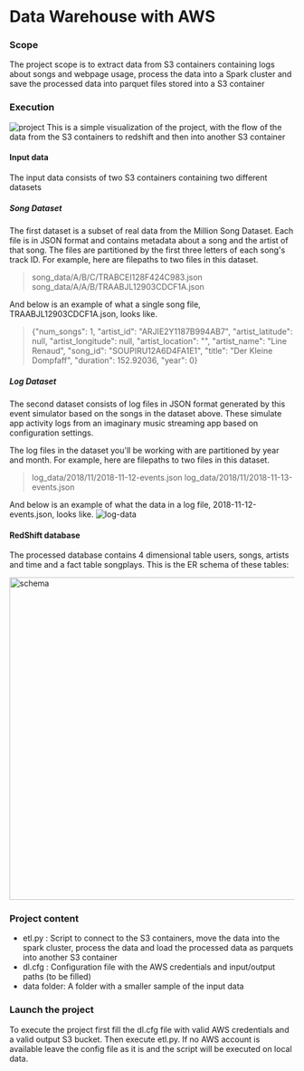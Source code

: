 # Data Warehouse with AWS
### Scope
The project scope is to extract data from S3 containers containing logs about songs and webpage usage, process the data
into a Spark cluster and save the processed data into parquet files stored into a S3 container
### Execution
![project](https://user-images.githubusercontent.com/36500094/134797865-4dcaa434-1fff-4300-98d0-9f1cdb36d291.jpg)
This is a simple visualization of the project, with the flow of the data from the S3 containers to redshift and then into another S3 container
#### Input data
The input data consists of two S3 containers containing two different datasets
##### Song Dataset
The first dataset is a subset of real data from the Million Song Dataset. Each file is in JSON format and contains metadata about a song and the artist of that song. The files are partitioned by the first three letters of each song's track ID. For example, here are filepaths to two files in this dataset.
>song_data/A/B/C/TRABCEI128F424C983.json
>song_data/A/A/B/TRAABJL12903CDCF1A.json

And below is an example of what a single song file, TRAABJL12903CDCF1A.json, looks like.
>{"num_songs": 1, "artist_id": "ARJIE2Y1187B994AB7", "artist_latitude": null, "artist_longitude": null, "artist_location": "", "artist_name": "Line Renaud", "song_id": "SOUPIRU12A6D4FA1E1", "title": "Der Kleine Dompfaff", "duration": 152.92036, "year": 0}
##### Log Dataset
The second dataset consists of log files in JSON format generated by this event simulator based on the songs in the dataset above. These simulate app activity logs from an imaginary music streaming app based on configuration settings.

The log files in the dataset you'll be working with are partitioned by year and month. For example, here are filepaths to two files in this dataset.

>log_data/2018/11/2018-11-12-events.json
>log_data/2018/11/2018-11-13-events.json

And below is an example of what the data in a log file, 2018-11-12-events.json, looks like.
![log-data](https://user-images.githubusercontent.com/36500094/134797838-10dc57e5-4dbd-4087-a283-15fc54305f44.png)


#### RedShift database
The processed database contains 4 dimensional table users, songs, artists and time and a fact table songplays.
This is the ER schema of these tables:


<img width="570" alt="schema" src="https://user-images.githubusercontent.com/36500094/134797883-1e13cc7e-a855-427b-a996-05f933ca21d5.png">


### Project content
* etl.py : Script to connect to the S3 containers, move the data into the spark cluster, process the data and load the processed data as parquets into another S3 container
* dl.cfg : Configuration file with the AWS credentials and input/output paths (to be filled)
* data folder: A folder with a smaller sample of the input data
### Launch the project
To execute the project first fill the dl.cfg file with valid AWS credentials and a valid output S3 bucket. Then execute etl.py. If no AWS account is available leave the config file as it is and the script will be executed on local data.
